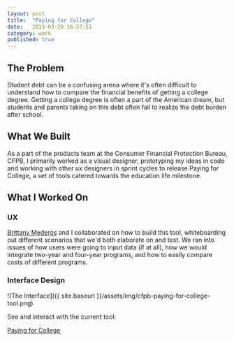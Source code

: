 ```yaml
---
layout: post
title:  "Paying for College"
date:   2013-03-28 16:57:51
category: work
published: true
---
```


## The Problem

Student debt can be a confusing arena where it's often difficult to understand how to compare the financial benefits of getting a college degree. Getting a college degree is often a part of the American dream, but students and parents taking on this debt often fail to realize the debt burden after school.

## What We Built

As a part of the products team at the Consumer Financial Protection Bureau, CFPB, I primarily worked as a visual designer, prototyping my ideas in code and working with other ux designers in sprint cycles to release Paying for College, a set of tools catered towards the education life milestone. 

## What I Worked On

### UX

[Brittany Mederos](http://brouin.com) and I collaborated on how to build this tool, whiteboarding out different scenarios that we'd both elaborate on and test. We ran into issues of how users were going to input data (if at all), how we would integrate two-year and four-year programs, and how to easily compare costs of different programs.

### Interface Design

![The Interface]({{ site.baseurl }}/assets/img/cfpb-paying-for-college-tool.png)

See and interact with the current tool:

[Paying for College](http://www.consumerfinance.gov/paying-for-college/compare-financial-aid-and-college-cost/)


